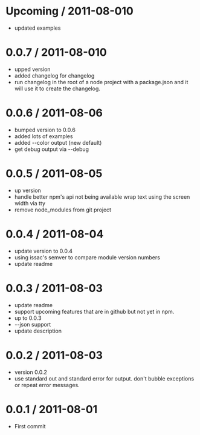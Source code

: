 Upcoming / 2011-08-010
======================

  * updated examples

0.0.7 / 2011-08-010
===================

  * upped version
  * added changelog for changelog
  * run changelog in the root of a node project with a package.json and it will use it to create the changelog.

0.0.6 / 2011-08-06
==================

  * bumped version to 0.0.6
  * added lots of examples
  * added --color output (new default)
  * get debug output via --debug

0.0.5 / 2011-08-05
==================

  * up version
  * handle better npm's api not being available
    wrap text using the screen width via tty
  * remove node_modules from git project

0.0.4 / 2011-08-04
==================

  * update version to 0.0.4
  * using issac's semver to compare module version numbers
  * update readme

0.0.3 / 2011-08-03
==================

  * update readme
  * support upcoming features that are in github but not yet in npm.
  * up to 0.0.3
  * --json support
  * update description

0.0.2 / 2011-08-03
==================

  * version 0.0.2
  * use standard out and standard error for output.
    don't bubble exceptions or repeat error messages.

0.0.1 / 2011-08-01
==================

  * First commit
